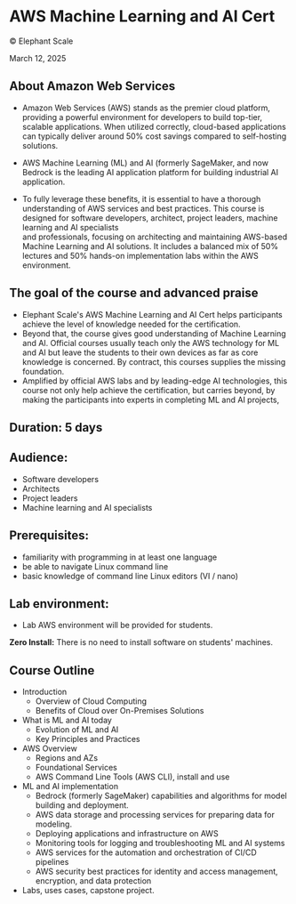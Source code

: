 # AWS Machine Learning and AI Cert

© Elephant Scale

March 12, 2025

## About Amazon Web Services

* Amazon Web Services (AWS) stands as the premier cloud platform, providing a powerful environment for developers to build top-tier, scalable applications. When utilized correctly, cloud-based
applications can typically deliver around 50% cost savings compared to self-hosting solutions.

* AWS Machine Learning (ML) and AI (formerly SageMaker, and now Bedrock is the leading AI application platform for building industrial AI application.

* To fully leverage these benefits, it is essential to have a thorough understanding of AWS services and best practices. This course is designed for software developers, architect, project leaders, machine learning and AI specialists  
and professionals, focusing on architecting and maintaining AWS-based Machine Learning and AI solutions. It includes a balanced mix of 50% lectures and 50% hands-on implementation labs within the AWS environment.

## The goal of the course and advanced praise

* Elephant Scale's AWS Machine Learning and AI Cert helps participants achieve the level of knowledge needed for the certification.
* Beyond that, the course gives good understanding of Machine Learning and AI. Official courses usually teach only the AWS technology for ML and AI but leave the students to their own devices as far as core knowledge is concerned. By contract, this courses supplies the missing foundation.
* Amplified by official AWS labs and by leading-edge AI technologies, this course not only help achieve the certification, but carries beyond, by making the participants into experts in completing ML and AI projects,

## Duration: 5 days

## Audience: 
* Software developers
* Architects
* Project leaders
* Machine learning and AI specialists

## Prerequisites:

* familiarity with programming in at least one language
* be able to navigate Linux command line
* basic knowledge of command line Linux editors (VI / nano)

## Lab environment:

* Lab AWS environment will be provided for students.

**Zero Install:** There is no need to install software on students' machines.

## Course Outline

* Introduction
   - Overview of Cloud Computing
   - Benefits of Cloud over On-Premises Solutions
* What is ML and AI today
   - Evolution of ML and AI
   - Key Principles and Practices
* AWS Overview
   - Regions and AZs
   - Foundational Services
   - AWS Command Line Tools (AWS CLI), install and use
* ML and AI implementation
   - Bedrock (formerly SageMaker) capabilities and algorithms for model building and deployment.
   - AWS data storage and processing services for preparing data for modeling.
   - Deploying applications and infrastructure on AWS
   - Monitoring tools for logging and troubleshooting ML and AI systems
   - AWS services for the automation and orchestration of CI/CD pipelines
   - AWS security best practices for identity and access management, encryption, and data protection 
* Labs, uses cases, capstone project.
